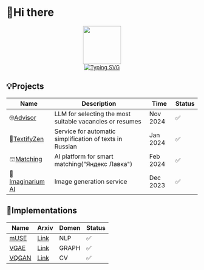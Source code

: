 # 👋Hi there



<div id="header" align="center">
  <img src="https://media.giphy.com/media/M9gbBd9nbDrOTu1Mqx/giphy.gif" width="100"/><br>
  <img src="https://komarev.com/ghpvc/?username=vilovnok&style=flat-square&color=blueviolet" alt=""/><br>
  <a href="https://git.io/typing-svg"><img src="https://readme-typing-svg.herokuapp.com?font=Fira+Code&weight=600&pause=1500&color=484098&center=true&vCenter=true&random=false&width=435&height=60&lines=Hi%2C+I'm+Richard👋" alt="Typing SVG" /></a>
</div>

## 💡Projects 

|Name|Description|Time|Status|
|----|-----------|----|------|
|🤓[Advisor](https://github.com/vilovnok/advisor)|LLM for selecting the most suitable vacancies or resumes| Nov 2024|✅|
|📝[TextifyZen](https://github.com/vilovnok/TextifyZen)|Service for automatic simplification of texts in Russian| Jan 2024|✅|
|🩳[Matching](https://github.com/vilovnok/matching_item)|AI platform for smart matching("Яндекс Лавка")| Feb 2024|✅|
|🌟️️️️️️[Imaginarium AI](https://github.com/vilovnok/hackathon)|Image generation service| Dec 2023|✅|



## 🧩Implementations  

|Name|Arxiv|Domen|Status|
|----|-----------|----|------|
|[mUSE](https://github.com/vilovnok/hr_matcher)|[Link](https://arxiv.org/pdf/2502.03220)| NLP|✅|
|[VGAE](https://github.com/vilovnok/vgae-pytorch)|[Link](https://arxiv.org/pdf/1611.07308.pdf)| GRAPH|✅|
|[VQGAN](https://github.com/vilovnok/VQGAN)|[Link](https://arxiv.org/pdf/2012.09841.pdf)| CV|✅|
